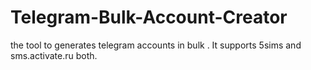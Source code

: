 # Telegram-Bulk-Account-Creator
the tool to generates telegram accounts in bulk . It supports 5sims and sms.activate.ru both. 
